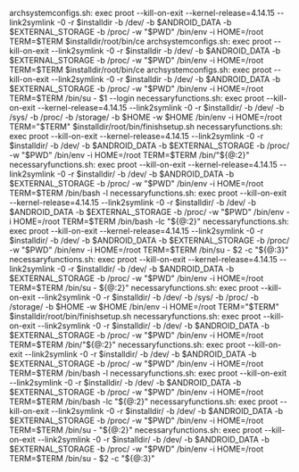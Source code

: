 archsystemconfigs.sh:		exec proot --kill-on-exit --kernel-release=4.14.15 --link2symlink -0 -r $installdir -b /dev/ -b \$ANDROID_DATA -b \$EXTERNAL_STORAGE -b /proc/ -w "\$PWD" /bin/env -i HOME=/root TERM=\$TERM $installdir/root/bin/ce
archsystemconfigs.sh:		exec proot --kill-on-exit --link2symlink -0 -r $installdir -b /dev/ -b \$ANDROID_DATA -b \$EXTERNAL_STORAGE -b /proc/ -w "\$PWD" /bin/env -i HOME=/root TERM=\$TERM $installdir/root/bin/ce
archsystemconfigs.sh:	exec proot --kill-on-exit --link2symlink -0 -r $installdir -b /dev/ -b \$ANDROID_DATA -b \$EXTERNAL_STORAGE -b /proc/ -w "\$PWD" /bin/env -i HOME=/root TERM=\$TERM /bin/su - \$1 --login
necessaryfunctions.sh:		exec proot --kill-on-exit --kernel-release=4.14.15 --link2symlink -0 -r $installdir/ -b /dev/ -b /sys/ -b /proc/ -b /storage/ -b $HOME -w $HOME /bin/env -i HOME=/root TERM="$TERM" $installdir/root/bin/finishsetup.sh
necessaryfunctions.sh:		exec proot --kill-on-exit --kernel-release=4.14.15 --link2symlink -0 -r $installdir/ -b /dev/ -b \$ANDROID_DATA -b \$EXTERNAL_STORAGE -b /proc/ -w "\$PWD" /bin/env -i HOME=/root TERM=\$TERM /bin/"\${@:2}"
necessaryfunctions.sh:		exec proot --kill-on-exit --kernel-release=4.14.15 --link2symlink -0 -r $installdir/ -b /dev/ -b \$ANDROID_DATA -b \$EXTERNAL_STORAGE -b /proc/ -w "\$PWD" /bin/env -i HOME=/root TERM=\$TERM /bin/bash -l
necessaryfunctions.sh:		exec proot --kill-on-exit --kernel-release=4.14.15 --link2symlink -0 -r $installdir/ -b /dev/ -b \$ANDROID_DATA -b \$EXTERNAL_STORAGE -b /proc/ -w "\$PWD" /bin/env -i HOME=/root TERM=\$TERM /bin/bash -lc  "\${@:2}"
necessaryfunctions.sh:		exec proot --kill-on-exit --kernel-release=4.14.15 --link2symlink -0 -r $installdir/ -b /dev/ -b \$ANDROID_DATA -b \$EXTERNAL_STORAGE -b /proc/ -w "\$PWD" /bin/env -i HOME=/root TERM=\$TERM /bin/su - \$2 -c "\${@:3}"
necessaryfunctions.sh:		exec proot --kill-on-exit --kernel-release=4.14.15 --link2symlink -0 -r $installdir/ -b /dev/ -b \$ANDROID_DATA -b \$EXTERNAL_STORAGE -b /proc/ -w "\$PWD" /bin/env -i HOME=/root TERM=\$TERM /bin/su - \${@:2}"
necessaryfunctions.sh:		exec proot --kill-on-exit --link2symlink -0 -r $installdir/ -b /dev/ -b /sys/ -b /proc/ -b /storage/ -b $HOME -w $HOME /bin/env -i HOME=/root TERM="$TERM" $installdir/root/bin/finishsetup.sh
necessaryfunctions.sh:		exec proot --kill-on-exit --link2symlink -0 -r $installdir/ -b /dev/ -b \$ANDROID_DATA -b \$EXTERNAL_STORAGE -b /proc/ -w "\$PWD" /bin/env -i HOME=/root TERM=\$TERM /bin/"\${@:2}"
necessaryfunctions.sh:		exec proot --kill-on-exit --link2symlink -0 -r $installdir/ -b /dev/ -b \$ANDROID_DATA -b \$EXTERNAL_STORAGE -b /proc/ -w "\$PWD" /bin/env -i HOME=/root TERM=\$TERM /bin/bash -l
necessaryfunctions.sh:		exec proot --kill-on-exit --link2symlink -0 -r $installdir/ -b /dev/ -b \$ANDROID_DATA -b \$EXTERNAL_STORAGE -b /proc/ -w "\$PWD" /bin/env -i HOME=/root TERM=\$TERM /bin/bash -lc "\${@:2}"
necessaryfunctions.sh:		exec proot --kill-on-exit --link2symlink -0 -r $installdir/ -b /dev/ -b \$ANDROID_DATA -b \$EXTERNAL_STORAGE -b /proc/ -w "\$PWD" /bin/env -i HOME=/root TERM=\$TERM /bin/su - "\${@:2}"
necessaryfunctions.sh:		exec proot --kill-on-exit --link2symlink -0 -r $installdir/ -b /dev/ -b \$ANDROID_DATA -b \$EXTERNAL_STORAGE -b /proc/ -w "\$PWD" /bin/env -i HOME=/root TERM=\$TERM /bin/su - \$2 -c "\${@:3}"
